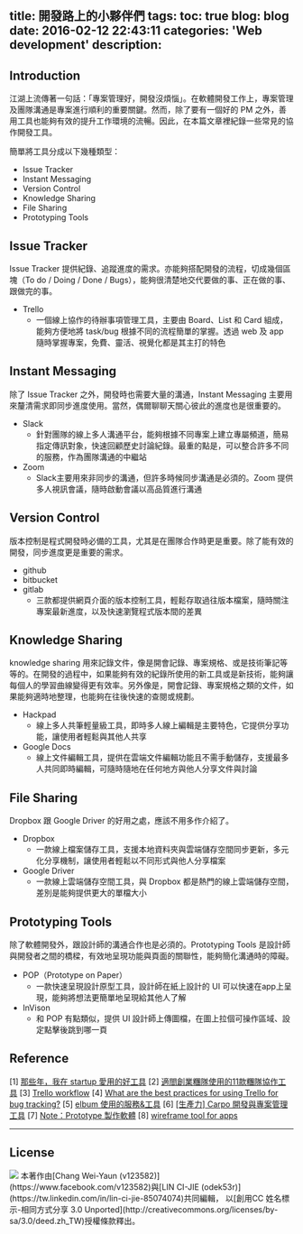 title: 開發路上的小夥伴們
tags:
toc: true
blog: blog
date: 2016-02-12 22:43:11
categories: 'Web development'
description: 
---

## Introduction

江湖上流傳著一句話：「專案管理好，開發沒煩惱」。在軟體開發工作上，專案管理及團隊溝通是專案進行順利的重要關鍵。然而，除了要有一個好的 PM 之外，善用工具也能夠有效的提升工作環境的流暢。因此，在本篇文章裡紀錄一些常見的協作開發工具。

簡單將工具分成以下幾種類型：

* Issue Tracker
* Instant Messaging
* Version Control 
* Knowledge Sharing
* File Sharing
* Prototyping Tools 

## Issue Tracker

Issue Tracker 提供紀錄、追蹤進度的需求。亦能夠搭配開發的流程，切成幾個區塊（To do / Doing / Done / Bugs），能夠很清楚地交代要做的事、正在做的事、跟做完的事。

* Trello
	* 一個線上協作的待辦事項管理工具，主要由 Board、List 和 Card 組成，能夠方便地將 task/bug 根據不同的流程簡單的掌握。透過 web 及 app 隨時掌握專案，免費、靈活、視覺化都是其主打的特色

## Instant Messaging

除了 Issue Tracker 之外，開發時也需要大量的溝通，Instant Messaging 主要用來釐清需求即同步進度使用。當然，偶爾聊聊天關心彼此的進度也是很重要的。

* Slack
	* 針對團隊的線上多人溝通平台，能夠根據不同專案上建立專屬頻道，簡易指定傳訊對象，快速回顧歷史討論紀錄。最重的點是，可以整合許多不同的服務，作為團隊溝通的中繼站
* Zoom
	* Slack主要用來非同步的溝通，但許多時候同步溝通是必須的。Zoom 提供多人視訊會議，隨時啟動會議以高品質進行溝通


## Version Control

版本控制是程式開發時必備的工具，尤其是在團隊合作時更是重要。除了能有效的開發，同步進度更是重要的需求。

* github
* bitbucket
* gitlab
	* 三款都提供網頁介面的版本控制工具，輕鬆存取過往版本檔案，隨時關注專案最新進度，以及快速瀏覽程式版本間的差異

## Knowledge Sharing

knowledge sharing 用來記錄文件，像是開會記錄、專案規格、或是技術筆記等等的。在開發的過程中，如果能夠有效的紀錄所使用的新工具或是新技術，能夠讓每個人的學習曲線變得更有效率。另外像是，開會記錄、專案規格之類的文件，如果能夠適時地整理，也能夠在往後快速的查閱或規劃。

* Hackpad
	* 線上多人共筆輕量級工具，即時多人線上編輯是主要特色，它提供分享功能，讓使用者輕鬆與其他人共享
* Google Docs
	* 線上文件編輯工具，提供在雲端文件編輯功能且不需手動儲存，支援最多人共同即時編輯，可隨時隨地在任何地方與他人分享文件與討論

## File Sharing

Dropbox 跟 Google Driver 的好用之處，應該不用多作介紹了。

* Dropbox
	* 一款線上檔案儲存工具，支援本地資料夾與雲端儲存空間同步更新，多元化分享機制，讓使用者輕鬆以不同形式與他人分享檔案
* Google Driver
	* 一款線上雲端儲存空間工具，與 Dropbox 都是熱門的線上雲端儲存空間，差別是能夠提供更大的單檔大小

## Prototyping Tools 

除了軟體開發外，跟設計師的溝通合作也是必須的。Prototyping Tools 是設計師與開發者之間的橋樑，有效地呈現功能與頁面的關聯性，能夠簡化溝通時的障礙。

* POP（Prototype on Paper）
	* 一款快速呈現設計原型工具，設計師在紙上設計的 UI 可以快速在app上呈現，能夠將想法更簡單地呈現給其他人了解
* InVison
	* 和 POP 有點類似，提供 UI 設計師上傳圖檔，在圖上拉個可操作區域、設定點擊後跳到哪一頁

## Reference

[1] [那些年，我在 startup 愛用的好工具](http://www.inside.com.tw/2015/03/02/great-tools-for-startups)
[2] [適閤創業糰隊使用的11款糰隊協作工具](http://www.hec-bang.com/tw/new/50.html)
[3] [Trello workflow](http://blog.amowu.com/2013/10/workflow.html)
[4] [What are the best practices for using Trello for bug tracking?](https://www.quora.com/What-are-the-best-practices-for-using-Trello-for-bug-tracking)
[5] [elbum 使用的服務&工具](http://roykung.com/post/70788505070/elbum-%E4%BD%BF%E7%94%A8%E7%9A%84%E6%9C%8D%E5%8B%99%E5%B7%A5%E5%85%B7)
[6] [[生產力] Carpo 開發與專案管理工具](http://androchen.logdown.com/posts/2014/03/19/productivity-carpo-development-project-management-tools) 
[7] [Note：Prototype 製作軟體](http://blog.akanelee.me/posts/260806-noteprototype-software)
[8] [wireframe tool for apps](https://designtongue.me/wireframe-tool-for-apps/)


---
## License

<img src="http://i.creativecommons.org/l/by-sa/3.0/88x31.png" style="    margin: 0;">
本著作由[Chang Wei-Yaun (v123582)](https://www.facebook.com/v123582)與[LIN CI-JIE (odek53r)](https://tw.linkedin.com/in/lin-ci-jie-85074074)共同編輯，
以[創用CC 姓名標示-相同方式分享 3.0 Unported](http://creativecommons.org/licenses/by-sa/3.0/deed.zh_TW)授權條款釋出。
